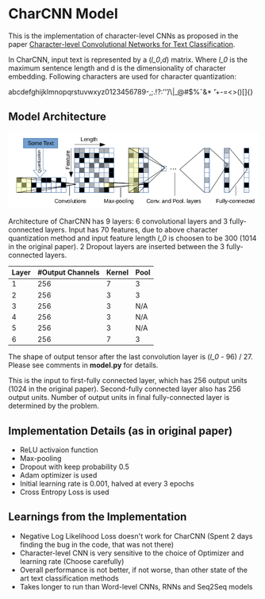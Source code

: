 # CharCNN Model
This is the implementation of character-level CNNs as proposed in the paper [Character-level Convolutional Networks for Text
Classification](https://papers.nips.cc/paper/5782-character-level-convolutional-networks-for-text-classification.pdf).

In CharCNN, input text is represented by a (*l_0*,*d*) matrix. Where *l_0* is the maximum sentence length and d is the dimensionality of character embedding. Following characters are used for character quantization:

<p>abcdefghijklmnopqrstuvwxyz0123456789-,;.!?:’’’/\|_@#$%ˆ&* ̃‘+-=<>()[]{} </p>

## Model Architecture
![CharCNN Architecture](images/CharCNN.png)

Architecture of CharCNN has 9 layers: 6 convolutional layers and 3 fully-connected layers. Input has 70 features, due to above character quantization method and input feature length *l_0* is choosen to be 300 (1014 in the original paper). 2 Dropout layers are inserted between the 3 fully-connected layers.


| Layer | #Output Channels | Kernel | Pool |
|-------|------------------|--------|------|
| 1 | 256 | 7 | 3 |
| 2 | 256 | 3 | 3 |
| 3 | 256 | 3 | N/A |
| 4 | 256 | 3 | N/A |
| 5 | 256 | 3 | N/A |
| 6 | 256 | 7 | 3 |

The shape of output tensor after the last convolution layer is (*l_0* - 96) / 27. Please see comments in **model.py** for details.

This is the input to first-fully connected layer, which has 256 output units (1024 in the original paper). Second-fully connected layer also has 256 output units. Number of output units in final fully-connected layer is determined by the problem.

## Implementation Details (as in original paper)
- ReLU activaion function
- Max-pooling
- Dropout with keep probability 0.5
- Adam optimizer is used
- Initial learning rate is 0.001, halved at every 3 epochs
- Cross Entropy Loss is used

## Learnings from the Implementation
- Negative Log Likelihood Loss doesn't work for CharCNN (Spent 2 days finding the bug in the code, that was not there)
- Character-level CNN is very sensitive to the choice of Optimizer and learning rate (Choose carefully)
- Overall performance is not better, if not worse, than other state of the art text classification methods
- Takes longer to run than Word-level CNNs, RNNs and Seq2Seq models
